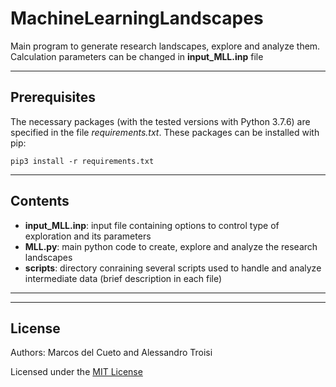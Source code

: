 # MachineLearningLandscapes
Main program to generate research landscapes, explore and analyze them.
Calculation parameters can be changed in **input_MLL.inp** file

---

## Prerequisites

The necessary packages (with the tested versions with Python 3.7.6) are specified in the file _requirements.txt_. These packages can be installed with pip:

```
pip3 install -r requirements.txt
```
---

## Contents
- **input_MLL.inp**: input file containing options to control type of exploration and its parameters
- **MLL.py**: main python code to create, explore and analyze the research landscapes
- **scripts**: directory conraining several scripts used to handle and analyze intermediate data (brief description in each file)

---
---

## License
Authors: Marcos del Cueto and Alessandro Troisi

Licensed under the [MIT License](LICENSE.md) 
